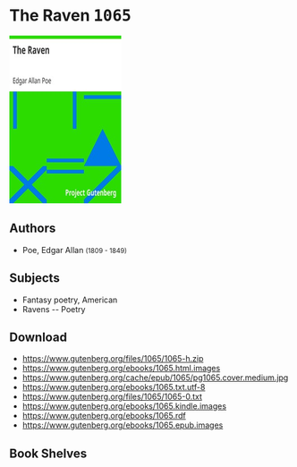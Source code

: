# The Raven <kbd>1065</kbd>

![](./cover.medium.jpg "")

## Authors


 - Poe, Edgar Allan <small>(1809 - 1849)</small>

## Subjects


 - Fantasy poetry, American
 - Ravens -- Poetry

## Download


 - https://www.gutenberg.org/files/1065/1065-h.zip
 - https://www.gutenberg.org/ebooks/1065.html.images
 - https://www.gutenberg.org/cache/epub/1065/pg1065.cover.medium.jpg
 - https://www.gutenberg.org/ebooks/1065.txt.utf-8
 - https://www.gutenberg.org/files/1065/1065-0.txt
 - https://www.gutenberg.org/ebooks/1065.kindle.images
 - https://www.gutenberg.org/ebooks/1065.rdf
 - https://www.gutenberg.org/ebooks/1065.epub.images

## Book Shelves


